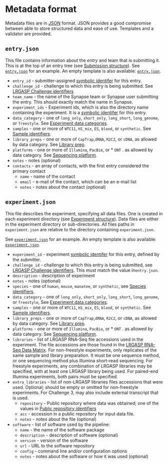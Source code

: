 # Metadata format

Metadata files are in [JSON](https://www.json.org/json-en.html) format.  JSON
provides a good compromise between able to store structured data and ease of
use.  Templates and a validator are provided.

## ``entry.json``

This file contains information about the *entry* and team that is submitting
it.  This is at the top of an entry tree (see [Submission structure](submission.md)).
See [``entry.json``](../examples/darwin_lab/iso_detect_ref_darwin_drna_ont/entry.json) for an example.  An empty
template is also available: [``entry.json``](../templates/entry.json).

* ``entry_id`` - submitter-assigned [symbolic identifer](metadata-identifiers.md#symbolic-identifiers) for this entry.
* ``challenge_id`` - challenge to which this entry is being submitted.
    See [LRGASP Challenge identifiers](metadata-identifiers.md#challenge-identifiers)
* ``team_name`` - the name of the Synapse team or Synapse user submitting the entry.  This should exactly match the
    name in Synapse.
* ``experiment_ids`` - Experiment ids, which is also the directory name containing the
    experiment.  It is a [symbolic identifer](metadata-identifiers.md#symbolic-identifiers) for this entry.
* ``data_category`` - one of ``long_only``, ``short_only``, ``long_short``, ``long_genome``, or ``freestyle``.
    See [Experiment data categories](metadata-identifiers.md#experiment-data-categories).
* ``samples`` - one or more of ``WTC11``, ``H1_mix``, ``ES``, ``blood``, or ``synthetic``.
    See [Sample identifiers](metadata-identifiers.md#sample-identifiers).
* ``library_preps`` - one or more of ``CapTrap``,``dRNA``, ``R2C2``, or ``cDNA``, as allowed by data category.
    See [Library prep](metadata-identifiers.md#library-prep).
* ``platforms`` - one or more of ``Illumina``, ``PacBio``, or * ``ONT`` . as allowed by data category.
    See [Sequencing platform](metadata-identifiers.md#sequencing-platform).
* ``notes`` - notes (optional)
* ``contacts`` - an array of contacts, with the first entry considered the primary contact
  * ``name`` - name of the contact
  * ``email`` - e-mail of the contact, which can be an e-mail list
  * ``notes`` - notes about the contact (optional)

## ``experiment.json``

This file describes the experiment, specifying all data files.  One is created
in each experiment directory (see [Experiment structure](submission.md#experiment-structure)).
Data files are either in the experiment directory or sub-directories.  All files paths in
``experiment.json`` are relative to the directory containing ``experiment.json``.

See [``experiment.json``](../examples/darwin_lab/iso_detect_de_novo_darwin/pbCDnaES/experiment.json) for an example.
An empty template is also available: [``experiment.json``](../templates/experiment.json).

* ``experiment_id`` - experiment [symbolic identifer](metadata-identifiers.md#symbolic-identifiers) for this entry, defined by the submitter.
* ``challenge_id`` - challenge to which this entry is being submitted, see [LRGASP Challenge identifiers](metadata-identifiers.md#challenge-identifiers). This must match the value in``entry.json``.
* ``description`` - description of experiment
* ``notes`` - notes (optional)
* ``species`` - one of ``human``, ``mouse``, ``manatee``, or ``synthetic``, see [Species identifiers](metadata-identifiers.md#species-identifiers).
* ``data_category`` - one of ``long_only``, ``short_only``, ``long_short``, ``long_genome``, or ``freestyle``,
    See [Experiment data categories](metadata-identifiers.md#experiment-data-categories).
* ``samples`` - one or more of ``WTC11``, ``H1_mix``, ``ES``, ``blood``, or ``synthetic``.
    See [Sample identifiers](metadata-identifiers.md#sample-identifiers).
* ``library_preps`` - one or more of ``CapTrap``,``dRNA``, ``R2C2``, or ``cDNA``, as allowed by data category.
    See [Library prep](metadata-identifiers.md#library-prep).
* ``platforms`` - one or more of ``Illumina``, ``PacBio``, or * ``ONT`` . as allowed by data category.
    See [Sequencing platform](metadata-identifiers.md#sequencing-platform).
* ``libraries`` - list of LRGASP RNA-Seq file accessions used in the experiment. The file accessions are those found in the [LRGASP RNA-Seq Data Matrix](rnaseq-data-matrix.md). For non-freestyle experiments, only replicates of the same sample and library preparation.  It must be one sequence method, or one sequencing method plus Illumina short-read sequencing.   For freestyle experiments, any combination of LRGASP libraries may be specified, with at least one LRGASP library being used. For paired-end Illumina experiments, both pairs must be specified.
* ``extra_libraries`` - list of non-LRGASP libraries files accessions that were used.  Optional; should be empty or omitted for non-freestyle experiments.  For Challenge 3, may also include external transcript that is used.
  * ``repository`` - Public repository where data was obtained; one of the values in
    [Public repository identifiers](metadata-identifiers.md#public-repository-identifiers)
  * ``acc`` - accession in a public repository for input data file.
  * ``notes`` - notes about the file (optional)
* ``software`` - list of software used by the pipeline:
  * ``name`` - the name of the software package
  * ``description`` - description of software (optional)
  * ``version`` - version of the software
  * ``url`` - URL to the software repository
  * ``config`` - command line and/or configuration options
  * ``notes`` - notes about the software or how it was used (optional)

